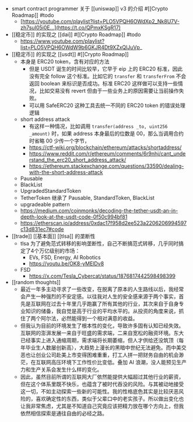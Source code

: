 - smart contract programmer 关于 [[uniswap]] v3 的介绍 #[[Crypto Roadmap]] #todo
	- [https://youtube.com/playlist?list=PLO5VPQH6OWdXp2_Nk8U7V-zh7suI05i0E…](https://t.co/QPmxKSgR17)
- [[稳定币]] 的实现之 [[dai]] #[[Crypto Roadmap]] #todo
	- https://www.youtube.com/playlist?list=PLO5VPQH6OWdW9b6GKJR4Dt9XZxQlJuVp_
- [[稳定币]] 的实现之 [[usdt]] #[[Crypto Roadmap]]
	- 本身是 ERC20 token，含有对应的方法
		- 但是 USDT 诞生的时间比较早，它早于 eip 上的 ERC20 标准，因此没有完全 follow 这个标准。比如它的 `transfer` 和 `transferFrom` 不会返回 boolean 来标识是否成功。标准 ERC20 这样做可以支持一些情况，比如交易没有 revert 但由于一些业务上的原因需要让当前操作失败。
		- 可以用 SafeERC20 这种工具去统一不同的 ERC20 token 的错误处理逻辑
	- short address attack
		- 有这样一种情况，比如调用 `transfer(address _to, uint256 _amount)` 时，如果 address 本身最后的位数是 00，那么当调用合约时省略 00 少传一个字节，
		- https://ctf-wiki.org/blockchain/ethereum/attacks/shortaddress/
		- https://www.reddit.com/r/ethereum/comments/6r9nhj/cant_understand_the_erc20_short_address_attack/
		- https://ethereum.stackexchange.com/questions/33590/dealing-with-the-short-address-attack
	- Pausable
	- BlackList
	- UpgradedStandardToken
	- TetherToken 继承了 Pausable, StandardToken, BlackList
	- upgradeable pattern
	- https://medium.com/coinmonks/decoding-the-tether-usdt-an-in-depth-look-at-the-usdt-code-0f50c994bf81
	- https://etherscan.io/address/0xdac17f958d2ee523a2206206994597c13d831ec7#code
- [[trade]] [[基本面]] [[tlsa]] 的垄断性
	- tlsa 为了避免范式转移的影响垄断性，自己不断搞范式转移，几乎同时搞定了4个万亿级别的市场：
		- EVs, FSD, Energy, AI Robotics
		- https://youtu.be/OK8-yMElDv8
	- FSD
		- https://x.com/Tesla_Cybercat/status/1876817442598498399
- [[random thoughts]]
	- 最近一年多主动寻求了一些改变，在脱离了原本的人生路线以后，我经常会产生一种强烈的不安定感。以往我对人生的安全感来源于两个事实，首先是互联网在过去十年里几乎跑赢了所有其他的行业，其次来自于自身专业知识的储备，我自觉是高于行业的平均水平的。从投资的角度来说，抓住了两个阿尔法，必然能得到一个相对满意的收益。
	- 但我认为目前的环境发生了根本性的变化，导致许多固有认知已经失效。互联网的澎湃发展一来自于旺盛的需求端，二来自宽松的融资环境。东大已经事实上进入通缩周期，需求端将长期萎缩，但人才供给还没筑顶（每年毕业生人数屡创新高），大趋势上漫长的黑暗中世纪无法避免。而中美交恶也让创业公司赴美上市变得困难重重，打工人拼一把财务自由的机会渺茫，在互联网高压环境下工作性价比变低。叠加 AI 浪潮，没人能预见生产力和生产关系会发生什么样的变化。
	- 因此，虽然目前所谓的互联网大厂依然能提供大幅超过其他行业的薪资，但在这个体系里既不快乐，也蕴含了被时代吞没的风险。与其被动地接受这一切，不如主动探索一些新的可能性。我的性格底色其实是比较厌恶风险的，喜欢确定性的东西，类似于父辈口中的老实孩子。所以做出变化也让我非常焦虑，尤其是不知道自己究竟应该把精力放在哪个方向上，但我依然相信探索是通往自由的必经之路。